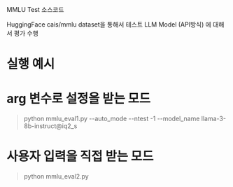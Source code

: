 MMLU Test 소스코드

HuggingFace cais/mmlu dataset을 통해서 테스트
LLM Model (API방식) 에 대해서 평가 수행

# 실행 예시

# arg 변수로 설정을 받는 모드
> python mmlu_eval1.py --auto_mode --ntest -1 --model_name llama-3-8b-instruct@iq2_s

# 사용자 입력을 직접 받는 모드
> python mmlu_eval2.py 